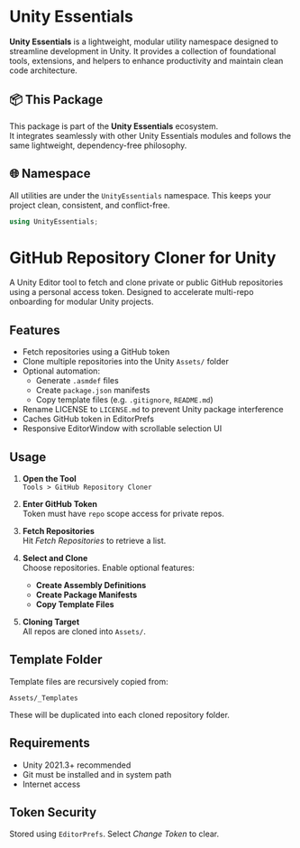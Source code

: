 # Unity Essentials

**Unity Essentials** is a lightweight, modular utility namespace designed to streamline development in Unity. 
It provides a collection of foundational tools, extensions, and helpers to enhance productivity and maintain clean code architecture.

## 📦 This Package

This package is part of the **Unity Essentials** ecosystem.  
It integrates seamlessly with other Unity Essentials modules and follows the same lightweight, dependency-free philosophy.

## 🌐 Namespace

All utilities are under the `UnityEssentials` namespace. This keeps your project clean, consistent, and conflict-free.

```csharp
using UnityEssentials;
```

# GitHub Repository Cloner for Unity

A Unity Editor tool to fetch and clone private or public GitHub repositories using a personal access token. Designed to accelerate multi-repo onboarding for modular Unity projects.


## Features

- Fetch repositories using a GitHub token
- Clone multiple repositories into the Unity `Assets/` folder
- Optional automation:
  - Generate `.asmdef` files
  - Create `package.json` manifests
  - Copy template files (e.g. `.gitignore`, `README.md`)
- Rename LICENSE to `LICENSE.md` to prevent Unity package interference
- Caches GitHub token in EditorPrefs
- Responsive EditorWindow with scrollable selection UI


## Usage

1. **Open the Tool**  
   `Tools > GitHub Repository Cloner`

2. **Enter GitHub Token**  
   Token must have `repo` scope access for private repos.

3. **Fetch Repositories**  
   Hit *Fetch Repositories* to retrieve a list.

4. **Select and Clone**  
   Choose repositories. Enable optional features:
   - **Create Assembly Definitions**
   - **Create Package Manifests**
   - **Copy Template Files**

5. **Cloning Target**  
   All repos are cloned into `Assets/`.


## Template Folder

Template files are recursively copied from:

`Assets/_Templates`

These will be duplicated into each cloned repository folder.


## Requirements

- Unity 2021.3+ recommended
- Git must be installed and in system path
- Internet access


## Token Security

Stored using `EditorPrefs`. Select *Change Token* to clear.

